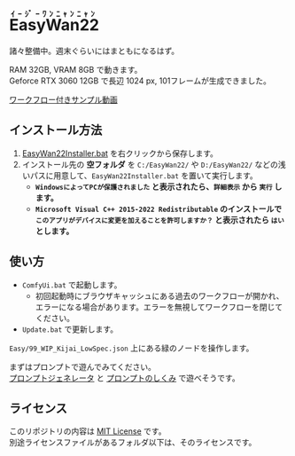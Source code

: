 ﻿# <ruby>EasyWan22<rt>ｲｰｼﾞｰﾜﾝﾆｬﾝﾆｬﾝ</rt></ruby>

諸々整備中。週末ぐらいにはまともになるはず。

RAM 32GB, VRAM 8GB で動きます。  
Geforce RTX 3060 12GB で長辺 1024 px, 101フレームが生成できました。

[ワークフロー付きサンプル動画](https://yyy.wpx.jp/2025/07/20250731-EasyWan22.mp4)

## インストール方法

1. [EasyWan22Installer.bat](https://github.com/Zuntan03/EasyWan22/raw/main/EasyWan22/EasyWan22Installer.bat?ver=0) を右クリックから保存します。
2. インストール先の **空フォルダ** を `C:/EasyWan22/` や `D:/EasyWan22/` などの浅いパスに用意して、`EasyWan22Installer.bat` を置いて実行します。
	- **`WindowsによってPCが保護されました` と表示されたら、`詳細表示` から `実行` します。**
	- **`Microsoft Visual C++ 2015-2022 Redistributable` のインストールで `このアプリがデバイスに変更を加えることを許可しますか？` と表示されたら `はい` とします。**

## 使い方

- `ComfyUi.bat` で起動します。
	- 初回起動時にブラウザキャッシュにある過去のワークフローが開かれ、エラーになる場合があります。エラーを無視してワークフローを閉じてください。
- `Update.bat` で更新します。

`Easy/99_WIP_Kijai_LowSpec.json` 上にある緑のノードを操作します。

まずはプロンプトで遊んでみてください。  
[プロンプトジェネレータ](https://dengeai.com/prompt-generator) と [プロンプトのしくみ](https://www.instasd.com/post/wan2-2-whats-new-and-how-to-write-killer-prompts) で遊べそうです。

## ライセンス

このリポジトリの内容は [MIT License](./LICENSE.txt) です。  
別途ライセンスファイルがあるフォルダ以下は、そのライセンスです。
